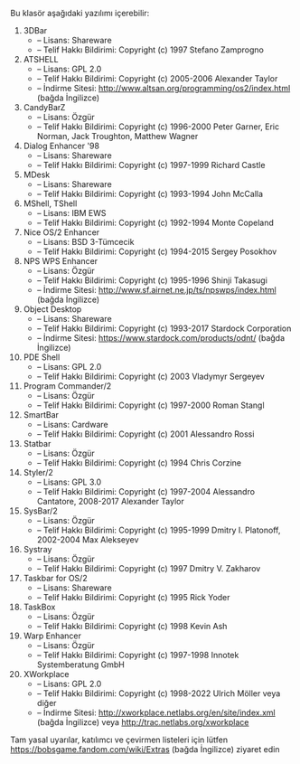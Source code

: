 Bu klasör aşağıdaki yazılımı içerebilir:

1. 3DBar
   - – Lisans: Shareware
   - – Telif Hakkı Bildirimi: Copyright (c) 1997 Stefano Zamprogno
2. ATSHELL
   - – Lisans: GPL 2.0
   - – Telif Hakkı Bildirimi: Copyright (c) 2005-2006 Alexander Taylor
   - – İndirme Sitesi: http://www.altsan.org/programming/os2/index.html (bağda İngilizce)
3. CandyBarZ
   - – Lisans: Özgür
   - – Telif Hakkı Bildirimi: Copyright (c) 1996-2000 Peter Garner, Eric Norman, Jack Troughton, Matthew Wagner
4. Dialog Enhancer '98
   - – Lisans: Shareware
   - – Telif Hakkı Bildirimi: Copyright (c) 1997-1999 Richard Castle
5. MDesk
   - – Lisans: Shareware
   - – Telif Hakkı Bildirimi: Copyright (c) 1993-1994 John McCalla
6. MShell, TShell
   - – Lisans: IBM EWS
   - – Telif Hakkı Bildirimi: Copyright (c) 1992-1994 Monte Copeland
7. Nice OS/2 Enhancer
   - – Lisans: BSD 3-Tümcecik
   - – Telif Hakkı Bildirimi: Copyright (c) 1994-2015 Sergey Posokhov
8. NPS WPS Enhancer
   - – Lisans: Özgür
   - – Telif Hakkı Bildirimi: Copyright (c) 1995-1996 Shinji Takasugi
   - – İndirme Sitesi: http://www.sf.airnet.ne.jp/ts/npswps/index.html (bağda İngilizce)
9. Object Desktop
   - – Lisans: Shareware
   - – Telif Hakkı Bildirimi: Copyright (c) 1993-2017 Stardock Corporation
   - – İndirme Sitesi: https://www.stardock.com/products/odnt/ (bağda İngilizce)
10. PDE Shell
    - – Lisans: GPL 2.0
    - – Telif Hakkı Bildirimi: Copyright (c) 2003 Vladymyr Sergeyev
11. Program Commander/2
    - – Lisans: Özgür
    - – Telif Hakkı Bildirimi: Copyright (c) 1997-2000 Roman Stangl
12. SmartBar
    - – Lisans: Cardware
    - – Telif Hakkı Bildirimi: Copyright (c) 2001 Alessandro Rossi
13. Statbar
    - – Lisans: Özgür
    - – Telif Hakkı Bildirimi: Copyright (c) 1994 Chris Corzine
14. Styler/2
    - – Lisans: GPL 3.0
    - – Telif Hakkı Bildirimi: Copyright (c) 1997-2004 Alessandro Cantatore, 2008-2017 Alexander Taylor
15. SysBar/2
    - – Lisans: Özgür
    - – Telif Hakkı Bildirimi: Copyright (c) 1995-1999 Dmitry I. Platonoff, 2002-2004 Max Alekseyev
16. Systray
    - – Lisans: Özgür
    - – Telif Hakkı Bildirimi: Copyright (c) 1997 Dmitry V. Zakharov
17. Taskbar for OS/2
    - – Lisans: Shareware
    - – Telif Hakkı Bildirimi: Copyright (c) 1995 Rick Yoder
18. TaskBox
    - – Lisans: Özgür
    - – Telif Hakkı Bildirimi: Copyright (c) 1998 Kevin Ash
19. Warp Enhancer
    - – Lisans: Özgür
    - – Telif Hakkı Bildirimi: Copyright (c) 1997-1998 Innotek Systemberatung GmbH
20. XWorkplace
    - – Lisans: GPL 2.0
    - – Telif Hakkı Bildirimi: Copyright (c) 1998-2022 Ulrich Möller veya diğer
    - – İndirme Sitesi: http://xworkplace.netlabs.org/en/site/index.xml (bağda İngilizce) veya http://trac.netlabs.org/xworkplace

Tam yasal uyarılar, katılımcı ve çevirmen listeleri için lütfen https://bobsgame.fandom.com/wiki/Extras (bağda İngilizce) ziyaret edin
